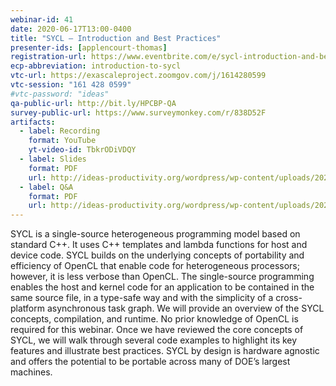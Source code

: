 ```yaml
---
webinar-id: 41
date: 2020-06-17T13:00-0400
title: "SYCL – Introduction and Best Practices"
presenter-ids: [applencourt-thomas]
registration-url: https://www.eventbrite.com/e/sycl-introduction-and-best-practices-tickets-104559777108
ecp-abbreviation: introduction-to-sycl
vtc-url: https://exascaleproject.zoomgov.com/j/1614280599
vtc-session: "161 428 0599"
#vtc-password: "ideas"
qa-public-url: http://bit.ly/HPCBP-QA
survey-public-url: https://www.surveymonkey.com/r/838D52F
artifacts:
  - label: Recording
    format: YouTube
    yt-video-id: TbkrODiVDQY
  - label: Slides
    format: PDF
    url: http://ideas-productivity.org/wordpress/wp-content/uploads/2020/06/webinar041-sycl.pdf
  - label: Q&A
    format: PDF
    url: http://ideas-productivity.org/wordpress/wp-content/uploads/2020/06/webinar041-sycl-qa.pdf
---
```

SYCL is a single-source heterogeneous programming model based on standard C++. It uses C++ templates and lambda functions for host and device code. SYCL builds on the underlying concepts of portability and efficiency of OpenCL that enable code for heterogeneous processors; however, it is less verbose than OpenCL. The single-source programming enables the host and kernel code for an application to be contained in the same source file, in a type-safe way and with the simplicity of a cross-platform asynchronous task graph. We will provide an overview of the SYCL concepts, compilation, and runtime. No prior knowledge of OpenCL is required for this webinar. Once we have reviewed the core concepts of SYCL, we will walk through several code examples to highlight its key features and illustrate best practices. SYCL by design is hardware agnostic and offers the potential to be portable across many of DOE’s largest machines.
